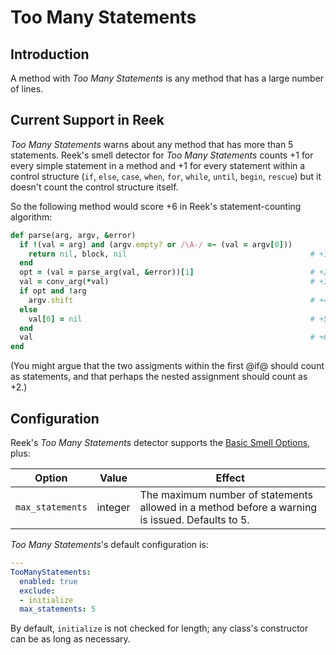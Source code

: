 # Too Many Statements

## Introduction

A method with _Too Many Statements_ is any method that has a large number of lines.

## Current Support in Reek

_Too Many Statements_ warns about any method that has more than 5 statements.
Reek's smell detector for _Too Many Statements_ counts +1 for every simple
statement in a method and +1 for every statement within a control structure
(`if`, `else`, `case`, `when`, `for`, `while`, `until`, `begin`, `rescue`) but
it doesn't count the control structure itself.

So the following method would score +6 in Reek's statement-counting algorithm:

```Ruby
def parse(arg, argv, &error)
  if !(val = arg) and (argv.empty? or /\A-/ =~ (val = argv[0]))
    return nil, block, nil                                         # +1
  end
  opt = (val = parse_arg(val, &error))[1]                          # +2
  val = conv_arg(*val)                                             # +3
  if opt and !arg
    argv.shift                                                     # +4
  else
    val[0] = nil                                                   # +5
  end
  val                                                              # +6
end
```

(You might argue that the two assigments within the first @if@ should count as statements, and that perhaps the nested assignment should count as +2.)

## Configuration

Reek's _Too Many Statements_ detector supports the [Basic Smell Options](Basic-Smell-Options.md), plus:

| Option         | Value       | Effect  |
| ---------------|-------------|---------|
| `max_statements` |  integer | The maximum number of statements allowed in a method before a warning is issued. Defaults to 5. |

_Too Many Statements_'s default configuration is:

```yaml
---
TooManyStatements:
  enabled: true
  exclude:
  - initialize
  max_statements: 5
```

By default, `initialize` is not checked for length; any class's constructor can be as long as necessary.

